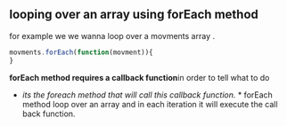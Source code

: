 ## looping over an array using forEach method
for example we we wanna loop over a movments array .
```javascript
movments.forEach(function(movment)){
}
```
**forEach method requires a callback function**in order to tell what to do 
* *its the foreach method that will call this callback function.* *
  forEach method loop over an array and in each iteration it will execute the call back function.
  

